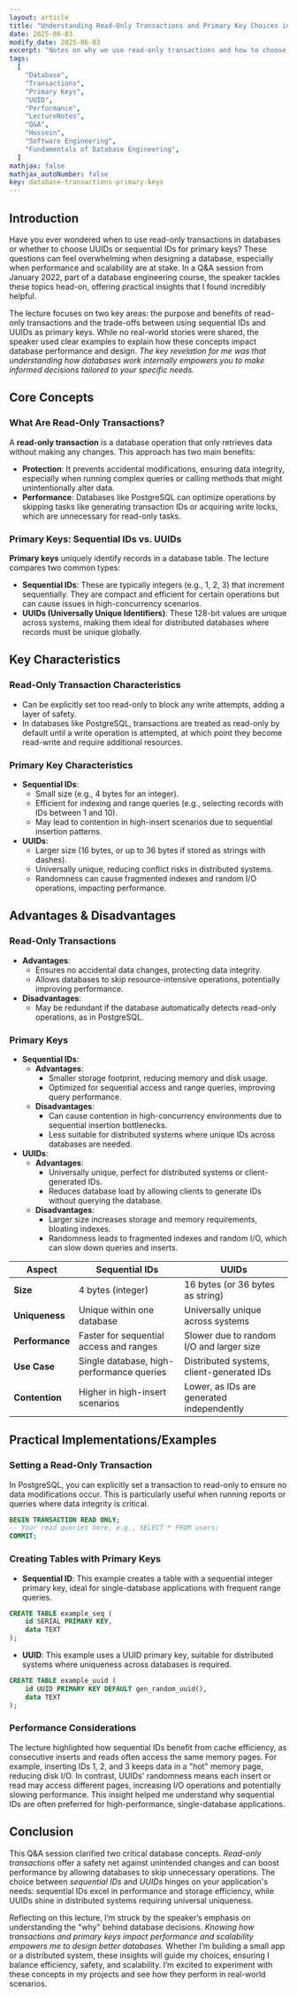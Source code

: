 ```yaml
---
layout: article
title: "Understanding Read-Only Transactions and Primary Key Choices in Databases"
date: 2025-06-03
modify_date: 2025-06-03
excerpt: "Notes on why we use read-only transactions and how to choose between sequential keys and UUIDs in databases."
tags:
  [
    "Database",
    "Transactions",
    "Primary Keys",
    "UUID",
    "Performance",
    "LectureNotes",
    "Q&A",
    "Hussein",
    "Software Engineering",
    "Fundamentals of Database Engineering",
  ]
mathjax: false
mathjax_autoNumber: false
key: database-transactions-primary-keys
---
```


## Introduction

Have you ever wondered when to use read-only transactions in databases or whether to choose UUIDs or sequential IDs for primary keys? These questions can feel overwhelming when designing a database, especially when performance and scalability are at stake. In a Q&A session from January 2022, part of a database engineering course, the speaker tackles these topics head-on, offering practical insights that I found incredibly helpful.

The lecture focuses on two key areas: the purpose and benefits of read-only transactions and the trade-offs between using sequential IDs and UUIDs as primary keys. While no real-world stories were shared, the speaker used clear examples to explain how these concepts impact database performance and design. _The key revelation for me was that understanding how databases work internally empowers you to make informed decisions tailored to your specific needs._

## Core Concepts

### What Are Read-Only Transactions?

A **read-only transaction** is a database operation that only retrieves data without making any changes. This approach has two main benefits:

- **Protection**: It prevents accidental modifications, ensuring data integrity, especially when running complex queries or calling methods that might unintentionally alter data.
- **Performance**: Databases like PostgreSQL can optimize operations by skipping tasks like generating transaction IDs or acquiring write locks, which are unnecessary for read-only tasks.

### Primary Keys: Sequential IDs vs. UUIDs

**Primary keys** uniquely identify records in a database table. The lecture compares two common types:

- **Sequential IDs**: These are typically integers (e.g., 1, 2, 3) that increment sequentially. They are compact and efficient for certain operations but can cause issues in high-concurrency scenarios.
- **UUIDs (Universally Unique Identifiers)**: These 128-bit values are unique across systems, making them ideal for distributed databases where records must be unique globally.

## Key Characteristics

### Read-Only Transaction Characteristics

- Can be explicitly set too read-only to block any write attempts, adding a layer of safety.
- In databases like PostgreSQL, transactions are treated as read-only by default until a write operation is attempted, at which point they become read-write and require additional resources.

### Primary Key Characteristics

- **Sequential IDs**:
  - Small size (e.g., 4 bytes for an integer).
  - Efficient for indexing and range queries (e.g., selecting records with IDs between 1 and 10).
  - May lead to contention in high-insert scenarios due to sequential insertion patterns.
- **UUIDs**:
  - Larger size (16 bytes, or up to 36 bytes if stored as strings with dashes).
  - Universally unique, reducing conflict risks in distributed systems.
  - Randomness can cause fragmented indexes and random I/O operations, impacting performance.

## Advantages & Disadvantages

### Read-Only Transactions

- **Advantages**:
  - Ensures no accidental data changes, protecting data integrity.
  - Allows databases to skip resource-intensive operations, potentially improving performance.
- **Disadvantages**:
  - May be redundant if the database automatically detects read-only operations, as in PostgreSQL.

### Primary Keys

- **Sequential IDs**:
  - **Advantages**:
    - Smaller storage footprint, reducing memory and disk usage.
    - Optimized for sequential access and range queries, improving query performance.
  - **Disadvantages**:
    - Can cause contention in high-concurrency environments due to sequential insertion bottlenecks.
    - Less suitable for distributed systems where unique IDs across databases are needed.
- **UUIDs**:
  - **Advantages**:
    - Universally unique, perfect for distributed systems or client-generated IDs.
    - Reduces database load by allowing clients to generate IDs without querying the database.
  - **Disadvantages**:
    - Larger size increases storage and memory requirements, bloating indexes.
    - Randomness leads to fragmented indexes and random I/O, which can slow down queries and inserts.

| **Aspect**      | **Sequential IDs**                        | **UUIDs**                                 |
| --------------- | ----------------------------------------- | ----------------------------------------- |
| **Size**        | 4 bytes (integer)                         | 16 bytes (or 36 bytes as string)          |
| **Uniqueness**  | Unique within one database                | Universally unique across systems         |
| **Performance** | Faster for sequential access and ranges   | Slower due to random I/O and larger size  |
| **Use Case**    | Single database, high-performance queries | Distributed systems, client-generated IDs |
| **Contention**  | Higher in high-insert scenarios           | Lower, as IDs are generated independently |

## Practical Implementations/Examples

### Setting a Read-Only Transaction

In PostgreSQL, you can explicitly set a transaction to read-only to ensure no data modifications occur. This is particularly useful when running reports or queries where data integrity is critical.

```sql
BEGIN TRANSACTION READ ONLY;
-- Your read queries here, e.g., SELECT * FROM users;
COMMIT;
```

### Creating Tables with Primary Keys

- **Sequential ID**:
  This example creates a table with a sequential integer primary key, ideal for single-database applications with frequent range queries.

```sql
CREATE TABLE example_seq (
    id SERIAL PRIMARY KEY,
    data TEXT
);
```

- **UUID**:
  This example uses a UUID primary key, suitable for distributed systems where uniqueness across databases is required.

```sql
CREATE TABLE example_uuid (
    id UUID PRIMARY KEY DEFAULT gen_random_uuid(),
    data TEXT
);
```

### Performance Considerations

The lecture highlighted how sequential IDs benefit from cache efficiency, as consecutive inserts and reads often access the same memory pages. For example, inserting IDs 1, 2, and 3 keeps data in a "hot" memory page, reducing disk I/O. In contrast, UUIDs' randomness means each insert or read may access different pages, increasing I/O operations and potentially slowing performance. This insight helped me understand why sequential IDs are often preferred for high-performance, single-database applications.

## Conclusion

This Q&A session clarified two critical database concepts. _Read-only transactions_ offer a safety net against unintended changes and can boost performance by allowing databases to skip unnecessary operations. The choice between _sequential IDs_ and _UUIDs_ hinges on your application's needs: sequential IDs excel in performance and storage efficiency, while UUIDs shine in distributed systems requiring universal uniqueness.

Reflecting on this lecture, I’m struck by the speaker’s emphasis on understanding the "why" behind database decisions. _Knowing how transactions and primary keys impact performance and scalability empowers me to design better databases._ Whether I’m building a small app or a distributed system, these insights will guide my choices, ensuring I balance efficiency, safety, and scalability. I’m excited to experiment with these concepts in my projects and see how they perform in real-world scenarios.
